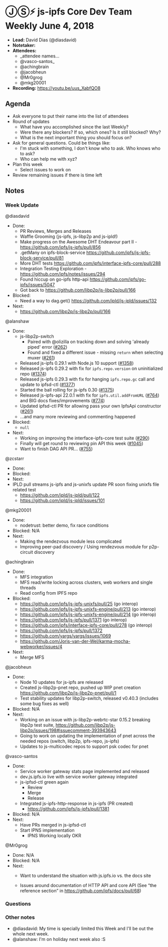 # ⒿⓈ⚡️ js-ipfs Core Dev Team Weekly June 4, 2018

- **Lead:** David Dias (@diasdavid)
- **Notetaker:**
- **Attendees:**
  - _attendee names...
  - @vasco-santos_
  - @achingbrain
  - @jacobheun
  - @Mr0grog
  - @mkg20001
- **Recording:** https://youtu.be/uus_XabfQO8

## Agenda

- Ask everyone to put their name into the list of attendees
- Round of updates
  - What have you accomplished since the last Weekly?
  - Were there any blockers? If so, which ones? Is it still blocked? Why?
  - What is the next important thing you should focus on?
- Ask for general questions. Could be things like:
  - I'm stuck with something, I don't know who to ask. Who knows who to ask?
  - Who can help me with xyz?
- Plan this week
  - Select issues to work on
- Review remaining issues if there is time left


## Notes

### Week Update
 
@diasdavid
 - Done:
   - PR Reviews, Merges and Releases
   - Waffle Grooming (js-ipfs, js-libp2p and js-ipld!)
   - Make progress on the Awesome DHT Endeavour part II - https://github.com/ipfs/js-ipfs/pull/856
   - .getMany on ipfs-block-service https://github.com/ipfs/js-ipfs-block-service/pull/81
   - More DHT tests https://github.com/ipfs/interface-ipfs-core/pull/288
   - Integration Testing Exploration - https://github.com/ipfs/notes/issues/294
   - Found hiccup on go-ipfs http-api https://github.com/ipfs/go-ipfs/issues/5047
   - Got back to https://github.com/libp2p/js-libp2p/pull/166
 - Blocked:
   - Need a way to dag.get(<Array of CIDs>) https://github.com/ipld/js-ipld/issues/132
 - Next:
   - https://github.com/libp2p/js-libp2p/pull/166
  
@alanshaw
- Done:
  - js-libp2p-switch
    - Paired with @olizilla on tracking down and solving 'already piped' error ([#262](https://github.com/libp2p/js-libp2p-switch/pull/262))
    - Found and fixed a different issue - missing `return` when selecting muxer ([#261](https://github.com/libp2p/js-libp2p-switch/pull/261))
  - Released js-ipfs 0.29.1 with Node.js 10 support ([#1358](https://github.com/ipfs/js-ipfs/pull/1358))
  - Released js-ipfs 0.29.2 with fix for `ipfs.repo.version` on uninitialized repo ([#1374](https://github.com/ipfs/js-ipfs/pull/1374))
  - Released js-ipfs 0.29.3 with fix for hanging `ipfs.repo.gc` call and update to ipfsd-ctl ([#1377](https://github.com/ipfs/js-ipfs/pull/1377))
  - Started the ball rolling for js-ipfs 0.30 ([#1375](https://github.com/ipfs/js-ipfs/issues/1375))
  - Released js-ipfs-api 22.0.1 with fix for `ipfs.util.addFromURL` ([#764](https://github.com/ipfs/js-ipfs-api/pull/764)) and BIG docs fixes/improvements ([#774](https://github.com/ipfs/js-ipfs-api/pull/774))
  - Updated ipfsd-ctl PR for allowing pass your own IpfsApi constructor ([#261](https://github.com/ipfs/js-ipfsd-ctl/pull/261))
  - ...and many more reviewing and commenting happened
- Blocked:
  - `null`
- Next:
  - Working on improving the interface-ipfs-core test suite ([#290](https://github.com/ipfs/interface-ipfs-core/pull/290))
  - Finally will get round to reviewing pin API this week ([#1045](https://github.com/ipfs/js-ipfs/pull/1045))
  - Want to finish DAG API PR... ([#755](https://github.com/ipfs/js-ipfs-api/pull/755))
  
@zcstarr
- Done: 
- Blocked:
- Next:
 - IPLD pull streams js-ipfs and js-unixfs update PR soon fixing unixfs file related test
   - https://github.com/ipld/js-ipld/pull/122
   - https://github.com/ipld/js-ipld/issues/101

@mkg20001
- Done:
  - nodetrust: better demo, fix race conditions
- Blocked: N/A
- Next:
  - Making the rendezvous module less complicated
  - Improving peer-pad discovery / Using rendezvous module for p2p-circuit discovery

@achingbrain
- Done:
  - MFS integration
  - MFS read/write locking across clusters, web workers and single threads
  - Read config from IPFS repo
- Blocked:
  - https://github.com/ipfs/js-ipfs-unixfs/pull/25 (go interop)
  - https://github.com/ipfs/js-ipfs-unixfs-engine/pull/213 (go interop)
  - https://github.com/ipfs/js-ipfs-unixfs-engine/pull/214 (go interop)
  - https://github.com/ipfs/js-ipfs/pull/1371 (go interop)
  - https://github.com/ipfs/interface-ipfs-core/pull/278 (go interop)
  - https://github.com/ipfs/js-ipfs/pull/1372
  - https://github.com/yargs/yargs/issues/1069
  - https://github.com/Joris-van-der-Wel/karma-mocha-webworker/issues/4
- Next:
  - Merge MFS

@jacobheun
- Done: 
  - Node 10 updates for js-ipfs are released
  - Created js-libp2p-pnet repo, pushed up WIP pnet creation 
  https://github.com/libp2p/js-libp2p-pnet/pull/1
  - Test stability updates for libp2p-switch, released v0.40.3 (includes some bug fixes as well)
- Blocked: N/A
- Next: 
  - Working on an issue with js-libp2p-webrtc-star 0.15.2 breaking libp2p test suite, https://github.com/libp2p/js-libp2p/issues/198#issuecomment-393943643
  - Going to work on updating the implementation of pnet across the needed repos (switch, libp2p, ipfs-repo, js-ipfs)
  - Updates to js-multicodec repos to support psk codec for pnet


@vasco-santos
- Done: 
  - Service worker gateway stats page implemented and released
  - dev.js.ipfs.io live with service worker gateway integrated
  - js-ipfsd-ctl green again
    - Review
    - Merge
    - Release
  - Integrated js-ipfs-http-response in js-ipfs (PR created)
    - https://github.com/ipfs/js-ipfs/pull/1381
- Blocked: N/A
- Next:
  - Have PRs merged in js-ipfsd-ctl
  - Start IPNS implementation
    - IPNS Working locally OKR

@Mr0grog
- Done: N/A
- Blocked: N/A
- Next:
	- Want to understand the situation with js.ipfs.io vs. the docs site
  
  - Issues around documentation of HTTP API and core API (See “the reference section” in https://github.com/ipfs/docs/pull/68)

### Questions

### Other notes

- @diasdavid: My time is specially limited this Week and I'll be out the whole next week. 
- @alanshaw: I'm on holiday next week also :S

<!-- After each call, the notetaker submits a PR to ipfs/pm to store the notes on the meeting-notes folder -->
